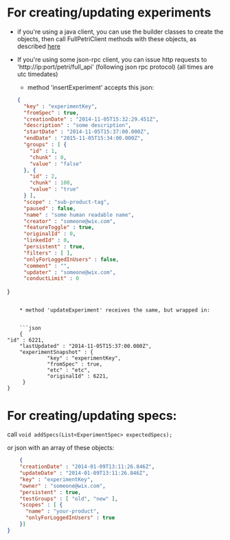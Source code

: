 # For creating/updating experiments
* if you're using a java client, you can use the builder classes to create the objects, then call FullPetriClient methods with these objects, as described [here](https://github.com/wix/petri/wiki/Creating-a-Petri-BackOffice-app)

* If you're using some json-rpc client, you can issue http requests to 'http://ip:port/petri/full_api' (following json rpc protocol)
(all times are utc timedates)

    * method 'insertExperiment' accepts this json:

    ```json
    {    
      "key" : "experimentKey",
      "fromSpec" : true,
      "creationDate" : "2014-11-05T15:32:29.451Z", 
      "description" : "some description",
      "startDate" : "2014-11-05T15:37:00.000Z",
      "endDate" : "2015-11-05T15:34:00.000Z",
      "groups" : [ {
        "id" : 1,
        "chunk" : 0,
        "value" : "false"
      }, {
        "id" : 2,
        "chunk" : 100,
        "value" : "true"
      } ],
      "scope" : "sub-product-tag",
      "paused" : false,
      "name" : "some human readable name",
      "creator" : "someone@wix.com",
      "featureToggle" : true,
      "originalId" : 0,
      "linkedId" : 0,
      "persistent" : true,
      "filters" : [ ],
      "onlyForLoggedInUsers" : false,
      "comment" : "",
      "updater" : "someone@wix.com",
      "conductLimit" : 0
}
```

    * method 'updateExperiment' receives the same, but wrapped in:


    ```json
    {
"id" : 6221,
    "lastUpdated" : "2014-11-05T15:37:00.000Z",
    "experimentSnapshot" : {
             "key" : "experimentKey",
             "fromSpec" : true,
             "etc" : "etc",
             "originalId" : 6221,
     }
}
```

    

# For creating/updating specs:
call ```void addSpecs(List<ExperimentSpec> expectedSpecs);```

or json with an array of these objects:

```json   
    {
    "creationDate" : "2014-01-09T13:11:26.846Z",
    "updateDate" : "2014-01-09T13:11:26.846Z",
    "key" : "experimentKey",
    "owner" : "someone@wix.com",
    "persistent" : true,
    "testGroups" : [ "old", "new" ],
    "scopes" : [ {
      "name" : "your-product",
      "onlyForLoggedInUsers" : true
    }]
}
```

